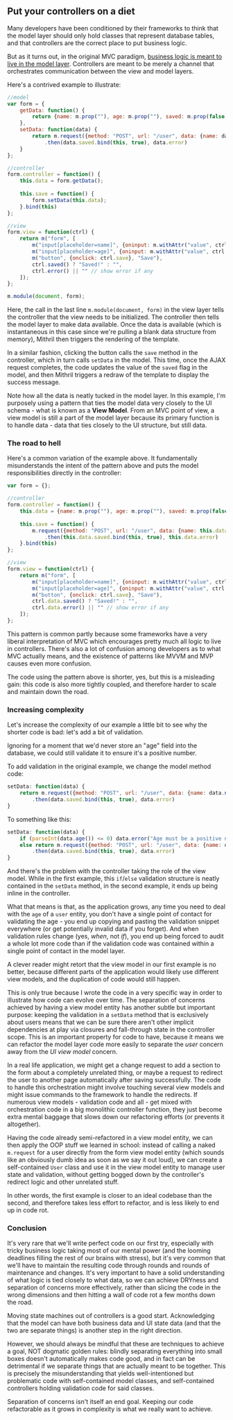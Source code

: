 ## Put your controllers on a diet

Many developers have been conditioned by their frameworks to think that the model layer should only hold classes that represent database tables, and that controllers are the correct place to put business logic.

But as it turns out, in the original MVC paradigm, [business logic is meant to live in the model layer](http://en.wikipedia.org/wiki/Model%E2%80%93view%E2%80%93controller). Controllers are meant to be merely a channel that orchestrates communication between the view and model layers.

Here's a contrived example to illustrate:

```javascript
//model
var form = {
	getData: function() {
		return {name: m.prop(""), age: m.prop(""), saved: m.prop(false), error: m.prop("")}
	},
	setData: function(data) {
		return m.request({method: "POST", url: "/user", data: {name: data.name(), age: data.age()}})
			.then(data.saved.bind(this, true), data.error)
	}
};

//controller
form.controller = function() {
	this.data = form.getData();
	
	this.save = function() {
		form.setData(this.data);
	}.bind(this)
};

//view
form.view = function(ctrl) {
	return m("form", [
		m("input[placeholder=name]", {oninput: m.withAttr("value", ctrl.data.name)}, ctrl.data.name()),
		m("input[placeholder=age]", {oninput: m.withAttr("value", ctrl.data.age)}, ctrl.data.age()),
		m("button", {onclick: ctrl.save}, "Save"),
		ctrl.saved() ? "Saved!" : "",
		ctrl.error() || "" // show error if any
	]);
};

m.module(document, form);
```

Here, the call in the last line `m.module(document, form)` in the view layer tells the controller that the view needs to be initialized. The controller then tells the model layer to make data available. Once the data is available (which is instantaneous in this case since we're pulling a blank data structure from memory), Mithril then triggers the rendering of the template.

In a similar fashion, clicking the button calls the `save` method in the controller, which in turn calls `setData` in the model. This time, once the AJAX request completes, the code updates the value of the `saved` flag in the model, and then Mithril triggers a redraw of the template to display the success message.

Note how all the data is neatly tucked in the model layer. In this example, I'm purposely using a pattern that ties the model data very closely to the UI schema - what is known as a **View Model**. From an MVC point of view, a view model is still a part of the model layer because its primary function is to handle data - data that ties closely to the UI structure, but still data.

### The road to hell

Here's a common variation of the example above. It fundamentally misunderstands the intent of the pattern above and puts the model responsibilities directly in the controller:

```javascript
var form = {};

//controller
form.controller = function() {
	this.data = {name: m.prop(""), age: m.prop(""), saved: m.prop(false), error: m.prop("")}
	
	this.save = function() {
		m.request({method: "POST", url: "/user", data: {name: this.data.name(), age: this.data.age()}})
			.then(this.data.saved.bind(this, true), this.data.error)
	}.bind(this)
};

//view
form.view = function(ctrl) {
	return m("form", [
		m("input[placeholder=name]", {oninput: m.withAttr("value", ctrl.data.name)}, ctrl.data.name()),
		m("input[placeholder=age]", {oninput: m.withAttr("value", ctrl.data.age)}, ctrl.data.age()),
		m("button", {onclick: ctrl.save}, "Save"),
		ctrl.data.saved() ? "Saved!" : "",
		ctrl.data.error() || "" // show error if any
	]);
};
```

This pattern is common partly because some frameworks have a very liberal interpretation of MVC which encourages pretty much all logic to live in controllers. There's also a lot of confusion among developers as to what MVC actually means, and the existence of patterns like MVVM and MVP causes even more confusion.

The code using the pattern above is shorter, yes, but this is a misleading gain: this code is also more tightly coupled, and therefore harder to scale and maintain down the road.

### Increasing complexity

Let's increase the complexity of our example a little bit to see why the shorter code is bad: let's add a bit of validation.

Ignoring for a moment that we'd never store an "age" field into the database, we could still validate it to ensure it's a positive number.

To add validation in the original example, we change the model method code:

```javascript
setData: function(data) {
	return m.request({method: "POST", url: "/user", data: {name: data.name(), age: data.age()}})
		.then(data.saved.bind(this, true), data.error)
}
```

To something like this:

```javascript
setData: function(data) {
	if (parseInt(data.age()) <= 0) data.error("Age must be a positive number!")
	else return m.request({method: "POST", url: "/user", data: {name: data.name(), age: data.age()}})
		.then(data.saved.bind(this, true), data.error)
}
```

And there's the problem with the controller taking the role of the view model. While in the first example, this `if`/`else` validation structure is neatly contained in the `setData` method, in the second example, it ends up being inline in the controller.

What that means is that, as the application grows, any time you need to deal with the `age` of a `user` entity, you don't have a single point of contact for validating the age - you end up copying and pasting the validation snippet everywhere (or get potentially invalid data if you forget). And when validation rules change (yes, *when*, not *if*), you end up being forced to audit a whole lot more code than if the validation code was contained within a single point of contact in the model layer.

A clever reader might retort that the view model in our first example is no better, because different parts of the application would likely use different view models, and the duplication of code would still happen.

This is only true because I wrote the code in a very specific way in order to illustrate how code can evolve over time. The separation of concerns achieved by having a view model entity has another subtle but important purpose: keeping the validation in a `setData` method that is exclusively about users means that we can be sure there aren't other implicit dependencies at play via closures and fall-through state in the controller scope. This is an important property for code to have, because it means we can refactor the model layer code more easily to separate the *user* concern away from the *UI view model* concern.

In a real life application, we might get a change request to add a section to the form about a completely unrelated thing, or maybe a request to redirect the user to another page automatically after saving successfully. The code to handle this orchestration might involve touching several view models and might issue commands to the framework to handle the redirects. If numerous view models - validation code and all - get mixed with orchestration code in a big monolithic controller function, they just become extra mental baggage that slows down our refactoring efforts (or prevents it altogether).

Having the code already semi-refactored in a view model entity, we can then apply the OOP stuff we learned in school: instead of calling a naked `m.request` for a user directly from the form view model entity (which sounds like an obviously dumb idea as soon as we say it out loud), we can create a self-contained `User` class and use it in the view model entity to manage user state and validation, without getting bogged down by the controller's redirect logic and other unrelated stuff.

In other words, the first example is closer to an ideal codebase than the second, and therefore takes less effort to refactor, and is less likely to end up in code rot.

### Conclusion

It's very rare that we'll write perfect code on our first try, especially with tricky business logic taking most of our mental power (and the looming deadlines filling the rest of our brains with stress), but it's very common that we'll have to maintain the resulting code through rounds and rounds of maintenance and changes. It's very important to have a solid understanding of what logic is tied closely to what data, so we can achieve DRYness and separation of concerns more effectively, rather than slicing the code in the wrong dimensions and then hitting a wall of code rot a few months down the road.

Moving state machines out of controllers is a good start. Acknowledging that the model can have both business data and UI state data (and that the two are separate things) is another step in the right direction.

However, we should always be mindful that these are techniques to achieve a goal, NOT dogmatic golden rules: blindly separating everything into small boxes doesn't automatically makes code good, and in fact can be detrimental if we separate things that are actually meant to be together. This is precisely the misunderstanding that yields well-intentioned but problematic code with self-contained model classes, and self-contained controllers holding validation code for said classes.

Separation of concerns isn't itself an end goal. Keeping our code refactorable as it grows in complexity is what we really want to achieve.
